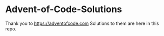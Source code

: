 # Advent-of-Code-Solutions
Thank you to https://adventofcode.com
Solutions to them are here in this repo.
